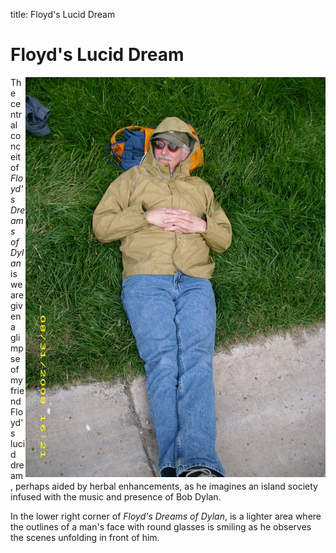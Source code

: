 title: Floyd's Lucid Dream

<h1>Floyd's Lucid Dream</h1>
<img src="/assets/img/floyd-shiery.png" style="float:right">
<p>
 The central conceit of <em>Floyd's Dreams of Dylan</em> is we are given a glimpse of my friend Floyd's lucid dream, 
 perhaps aided by herbal enhancements, as he imagines an island society infused with the music and presence of 
 Bob Dylan.
</p>
<p>
 In the lower right corner of <em>Floyd's Dreams of Dylan</em>, is a lighter area where the
 outlines of a man's face with round glasses is smiling as he observes the scenes unfolding 
 in front of him.  
</p>
